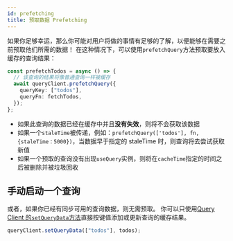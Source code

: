 ```yaml
---
id: prefetching
title: 预取数据 Prefetching
---
```


如果你足够幸运，那么你可能对用户将做的事情有足够的了解，以便能够在需要之前预取他们所需的数据！
在这种情况下，可以使用`prefetchQuery`方法预取要放入缓存的查询结果：

```ts
const prefetchTodos = async () => {
  // 该查询的结果将像普通查询一样被缓存
  await queryClient.prefetchQuery({
    queryKey: ["todos"],
    queryFn: fetchTodos,
  });
};
```

- 如果此查询的数据已经在缓存中并且**没有失效**，则将不会获取该数据
- 如果一个`staleTime`被传递，例如：`prefetchQuery(['todos'], fn, {staleTime：5000})`，当数据早于指定的 staleTime 时，则查询将去尝试获取新值
- 如果一个预取的查询没有出现`useQuery`实例，则将在`cacheTime`指定的时间之后被删除并被垃圾回收

## 手动启动一个查询

或者，如果你已经有同步可用的查询数据，则无需预取。
你可以只使用[Query Client 的`setQueryData`方法](../reference/QueryClient.md#queryclientsetquerydata)直接按键值添加或更新查询的缓存结果。

```ts
queryClient.setQueryData(["todos"], todos);
```
